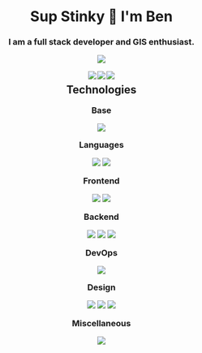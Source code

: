 <div align="center">

<h1>Sup Stinky 👋 I'm Ben</h1>

<h3 style="margin-bottom:1rem;">I am a full stack developer and GIS enthusiast.</h3>

<img src="https://github-readme-stats.vercel.app/api?username=benjamin-parks&theme=radical" />

<div style="display:flex;justify-content:center;gap:0.11rem;margin-top:1rem;">
<a href="https://benjamin-parks.github.io/Portfolio-BenParks" target="_blank" rel="noopener noreferrer">
<img src="https://img.shields.io/badge/website-000000?style=for-the-badge&logo=About.me&logoColor=white"  />
</a>

<a href="https://x.com/BunMunKun" target="_blank" rel="noopener noreferrer">
<img src="https://img.shields.io/badge/Twitter-1DA1F2?style=for-the-badge&logo=twitter&logoColor=white" />
</a>

<a href="https://www.linkedin.com/in/ben-parks-a8b04b214" target="_blank" rel="noopener noreferrer">
<img src="https://img.shields.io/badge/LinkedIn-0077B5?style=for-the-badge&logo=linkedin&logoColor=white" />
</a>
</div>

<h2 style="margin-top:0.5rem;">Technologies</h2>

<h3 style="margin:1rem 0;">Base</h3>
<img src="https://img.shields.io/badge/VSCode-0078D4?style=for-the-badge&logo=visual%20studio%20code&logoColor=white" />

<h3 style="margin:1rem 0;">Languages</h3>
<img src="https://img.shields.io/badge/TypeScript-007ACC?style=for-the-badge&logo=typescript&logoColor=white" />
<img src="https://img.shields.io/badge/JavaScript-F7DF1E?style=for-the-badge&logo=javascript&logoColor=black" />

<h3 style="margin:1rem 0;">Frontend</h3>
<img src="https://img.shields.io/badge/React-20232A?style=for-the-badge&logo=react&logoColor=61DAFB" />
<img src="https://img.shields.io/badge/Jest-C21325?style=for-the-badge&logo=jest&logoColor=white" />

<h3 style="margin:1rem 0;">Backend</h3>
<img src="https://img.shields.io/badge/PostgreSQL-316192?style=for-the-badge&logo=postgresql&logoColor=white" />
<img src="https://img.shields.io/badge/Node.js-339933?style=for-the-badge&logo=nodedotjs&logoColor=white" />
<img src="https://img.shields.io/badge/MongoDB-47A248?style=for-the-badge&logo=mongodb&logoColor=white" />

<h3 style="margin:1rem 0;">DevOps</h3>
<img src="https://img.shields.io/badge/Docker-2CA5E0?style=for-the-badge&logo=docker&logoColor=white" />

<h3 style="margin:1rem 0;">Design</h3>
<img src="https://img.shields.io/badge/Adobe%20Photoshop-31A8FF?style=for-the-badge&logo=Adobe%20Photoshop&logoColor=black" />
<img src="https://img.shields.io/badge/Adobe%20Illustrator-FF9A00?style=for-the-badge&logo=adobe%20illustrator&logoColor=white" />
<img src="https://img.shields.io/badge/Adobe%20Premiere%20Pro-9999FF?style=for-the-badge&logo=Adobe%20Premiere%20Pro&logoColor=white" />

<h3 style="margin:1rem 0;">Miscellaneous</h3>
<img src="https://img.shields.io/badge/Q-GIS?style=for-the-badge&logo=QGIS&logoColor=green&logoSize=auto&label=Qgis" />

